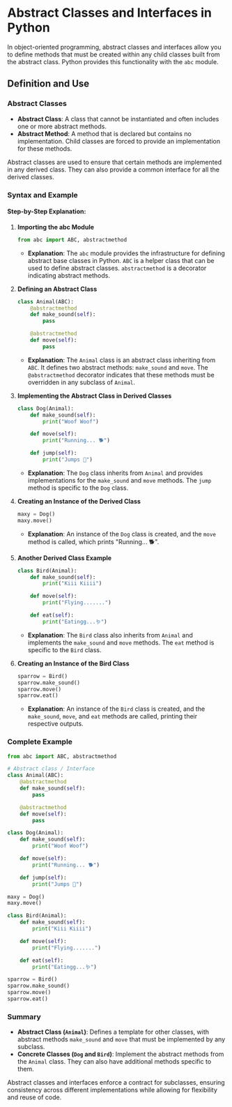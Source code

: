 # Abstract Classes and Interfaces in Python

In object-oriented programming, abstract classes and interfaces allow you to define methods that must be created within any child classes built from the abstract class. Python provides this functionality with the `abc` module.

## Definition and Use

### Abstract Classes

- **Abstract Class**: A class that cannot be instantiated and often includes one or more abstract methods.
- **Abstract Method**: A method that is declared but contains no implementation. Child classes are forced to provide an implementation for these methods.

Abstract classes are used to ensure that certain methods are implemented in any derived class. They can also provide a common interface for all the derived classes.

### Syntax and Example

#### Step-by-Step Explanation:

1. **Importing the abc Module**
   ```python
   from abc import ABC, abstractmethod
   ```
   - **Explanation**: The `abc` module provides the infrastructure for defining abstract base classes in Python. `ABC` is a helper class that can be used to define abstract classes. `abstractmethod` is a decorator indicating abstract methods.

2. **Defining an Abstract Class**
   ```python
   class Animal(ABC):
       @abstractmethod
       def make_sound(self):
           pass

       @abstractmethod
       def move(self):
           pass
   ```
   - **Explanation**: The `Animal` class is an abstract class inheriting from `ABC`. It defines two abstract methods: `make_sound` and `move`. The `@abstractmethod` decorator indicates that these methods must be overridden in any subclass of `Animal`.

3. **Implementing the Abstract Class in Derived Classes**
   ```python
   class Dog(Animal):
       def make_sound(self):
           print("Woof Woof")

       def move(self):
           print("Running... 🐕")

       def jump(self):
           print("Jumps 🦘")
   ```
   - **Explanation**: The `Dog` class inherits from `Animal` and provides implementations for the `make_sound` and `move` methods. The `jump` method is specific to the `Dog` class.

4. **Creating an Instance of the Derived Class**
   ```python
   maxy = Dog()
   maxy.move()
   ```
   - **Explanation**: An instance of the `Dog` class is created, and the `move` method is called, which prints "Running... 🐕".

5. **Another Derived Class Example**
   ```python
   class Bird(Animal):
       def make_sound(self):
           print("Kiii Kiiii")

       def move(self):
           print("Flying.......")

       def eat(self):
           print("Eatingg...🪱")
   ```
   - **Explanation**: The `Bird` class also inherits from `Animal` and implements the `make_sound` and `move` methods. The `eat` method is specific to the `Bird` class.

6. **Creating an Instance of the Bird Class**
   ```python
   sparrow = Bird()
   sparrow.make_sound()
   sparrow.move()
   sparrow.eat()
   ```
   - **Explanation**: An instance of the `Bird` class is created, and the `make_sound`, `move`, and `eat` methods are called, printing their respective outputs.

### Complete Example

```python
from abc import ABC, abstractmethod

# Abstract class / Interface
class Animal(ABC):
    @abstractmethod
    def make_sound(self):
        pass

    @abstractmethod
    def move(self):
        pass

class Dog(Animal):
    def make_sound(self):
        print("Woof Woof")

    def move(self):
        print("Running... 🐕")

    def jump(self):
        print("Jumps 🦘")

maxy = Dog()
maxy.move()

class Bird(Animal):
    def make_sound(self):
        print("Kiii Kiiii")

    def move(self):
        print("Flying.......")

    def eat(self):
        print("Eatingg...🪱")

sparrow = Bird()
sparrow.make_sound()
sparrow.move()
sparrow.eat()
```

### Summary

- **Abstract Class (`Animal`)**: Defines a template for other classes, with abstract methods `make_sound` and `move` that must be implemented by any subclass.
- **Concrete Classes (`Dog` and `Bird`)**: Implement the abstract methods from the `Animal` class. They can also have additional methods specific to them.

Abstract classes and interfaces enforce a contract for subclasses, ensuring consistency across different implementations while allowing for flexibility and reuse of code.
